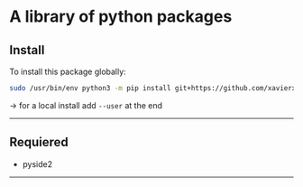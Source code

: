 # A library of python packages

## Install
To install this package globally:

```bash
sudo /usr/bin/env python3 -m pip install git+https://github.com/xavierxeon/PythonPackage.git
```

-> for a local install add `--user` at the end

---
## Requiered

 * pyside2

---


